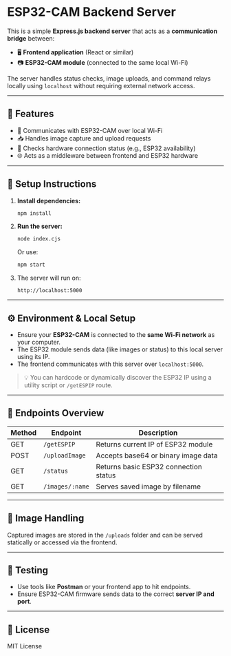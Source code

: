 # **ESP32-CAM Backend Server**

This is a simple **Express.js backend server** that acts as a **communication bridge** between:

- 🖥️ **Frontend application** (React or similar)
- 📷 **ESP32-CAM module** (connected to the same local Wi-Fi)

The server handles status checks, image uploads, and command relays locally using `localhost` without requiring external network access.

---

## 🚀 **Features**

- 🔄 Communicates with ESP32-CAM over local Wi-Fi
- 📥 Handles image capture and upload requests
- 📡 Checks hardware connection status (e.g., ESP32 availability)
- 🌐 Acts as a middleware between frontend and ESP32 hardware

---



## 🔧 **Setup Instructions**

1. **Install dependencies:**

   ```bash
   npm install
   ```

2. **Run the server:**

   ```bash
   node index.cjs
   ```

   Or use:

   ```bash
   npm start
   ```

3. The server will run on:

   ```
   http://localhost:5000
   ```

---

## ⚙️ **Environment & Local Setup**

- Ensure your **ESP32-CAM** is connected to the **same Wi-Fi network** as your computer.
- The ESP32 module sends data (like images or status) to this local server using its IP.
- The frontend communicates with this server over `localhost:5000`.

> 💡 You can hardcode or dynamically discover the ESP32 IP using a utility script or `/getESPIP` route.

---

## 📡 **Endpoints Overview**

| Method | Endpoint        | Description                             |
|--------|------------------|-----------------------------------------|
| GET    | `/getESPIP`      | Returns current IP of ESP32 module      |
| POST   | `/uploadImage`   | Accepts base64 or binary image data     |
| GET    | `/status`        | Returns basic ESP32 connection status   |
| GET    | `/images/:name`  | Serves saved image by filename          |

---

## 📁 **Image Handling**

Captured images are stored in the `/uploads` folder and can be served statically or accessed via the frontend.

---

## 🧪 **Testing**

- Use tools like **Postman** or your frontend app to hit endpoints.
- Ensure ESP32-CAM firmware sends data to the correct **server IP and port**.

---

## 📜 **License**

MIT License
